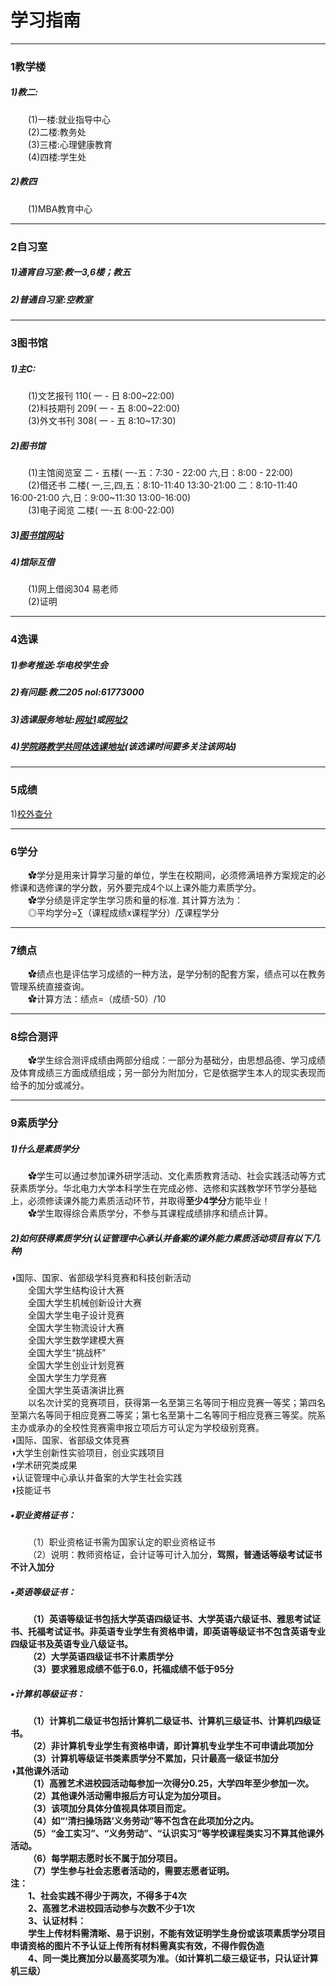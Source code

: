 # 学习指南 

---
### 1教学楼
##### 1)教二:
&emsp;&emsp;(1)一楼:就业指导中心<br>
&emsp;&emsp;(2)二楼:教务处<br>
&emsp;&emsp;(3)三楼:心理健康教育<br>
&emsp;&emsp;(4)四楼:学生处<br>
##### 2)教四
&emsp;&emsp;(1)MBA教育中心<br>

---
### 2自习室
##### 1)通宵自习室:教一3,6楼；教五<br>
##### 2)普通自习室:空教室<br>

---
### 3图书馆
##### 1)主C:<br>
&emsp;&emsp;(1)文艺报刊 110( 一 - 日  8:00~22:00)<br>
&emsp;&emsp;(2)科技期刊 209( 一 - 五  8:00~22:00)<br>
&emsp;&emsp;(3)外文书刊 308( 一 - 五  8:10~17:30)<br>
##### 2)图书馆
&emsp;&emsp;(1)主馆阅览室 二 - 五楼( 一-五：7:30 - 22:00  六,日：8:00 - 22:00)<br>
&emsp;&emsp;(2)借还书 二楼( 一,三,四,五：8:10-11:40  13:30-21:00   二：8:10-11:40  16:00-21:00   六,日：9:00~11:30 13:00-16:00)<br>
&emsp;&emsp;(3)电子阅览 二楼( 一-五  8:00-22:00)<br>
##### 3)[图书馆网站](http://library.ncepu.edu.cn)<br>
##### 4)馆际互借 
&emsp;&emsp;(1)网上借阅304 易老师<br>
&emsp;&emsp;(2)证明<br>

---
### 4选课
##### 1)参考推送:华电校学生会<br>
##### 2)有问题:教二205   nol:61773000<br>
##### 3)选课服务地址:[网址1](http://xuanke.ncepu.edu.cn)或[网址2](http://202.204.65.172) <br>
##### 4)[学院路教学共同体选课地址](http://www.xueyuanlu.cn)(该选课时间要多关注该网站)

---
### 5成绩
   1)[校外查分](http://vpn.ncepu.edu.cn)<br>

---
### 6学分
&emsp;&emsp;✿学分是用来计算学习量的单位，学生在校期间，必须修满培养方案规定的必修课和选修课的学分数，另外要完成4个以上课外能力素质学分。<br>
&emsp;&emsp;✿学分绩是评定学生学习质和量的标准. 其计算方法为：<br>
&emsp;&emsp;◎平均学分=∑（课程成绩x课程学分）/∑课程学分

---
### 7绩点
&emsp;&emsp;✿绩点也是评估学习成绩的一种方法，是学分制的配套方案，绩点可以在教务管理系统直接查询。<br>
&emsp;&emsp;✿计算方法：绩点=（成绩-50）/10
   
---
### 8综合测评
&emsp;&emsp;✿学生综合测评成绩由两部分组成：一部分为基础分，由思想品德、学习成绩及体育成绩三方面成绩组成；另一部分为附加分，它是依据学生本人的现实表现而给予的加分或减分。

---
### 9素质学分
##### 1)什么是素质学分
&emsp;&emsp;✿学生可以通过参加课外研学活动、文化素质教育活动、社会实践活动等方式获素质学分。华北电力大学本科学生在完成必修、选修和实践教学环节学分基础上，必须修读课外能力素质活动环节，并取得<b>至少4学分</b>方能毕业！<br>
&emsp;&emsp;✿学生取得综合素质学分，不参与其课程成绩排序和绩点计算。
##### 2)如何获得素质学分(<i>认证管理中心承认并备案的课外能力素质活动项目有以下几种</i>)<br>
◑国际、国家、省部级学科竞赛和科技创新活动<br>
&emsp;&emsp;全国大学生结构设计大赛<br>
&emsp;&emsp;全国大学生机械创新设计大赛<br>
&emsp;&emsp;全国大学生电子设计竞赛<br>
&emsp;&emsp;全国大学生物流设计大赛<br>
&emsp;&emsp;全国大学生数学建模大赛<br>
&emsp;&emsp;全国大学生“挑战杯”<br>
&emsp;&emsp;全国大学生创业计划竞赛<br>
&emsp;&emsp;全国大学生力学竞赛<br>
&emsp;&emsp;全国大学生英语演讲比赛<br>
&emsp;&emsp;以名次计奖的竞赛项目，获得第一名至第三名等同于相应竞赛一等奖；第四名至第六名等同于相应竞赛二等奖；第七名至第十二名等同于相应竞赛三等奖。院系主办或承办的全校性竞赛需申报立项后方可认定为学校级别竞赛。<br>
◑国际、国家、省部级文体竞赛<br>
◑大学生创新性实验项目，创业实践项目<br>
◑学术研究类成果<br>
◑认证管理中心承认并备案的大学生社会实践<br>
◑技能证书<br>
##### •职业资格证书：<br>
&emsp;&emsp;（1）职业资格证书需为国家认定的职业资格证书<br>
&emsp;&emsp;（2）说明：教师资格证，会计证等可计入加分，<b>驾照，普通话等级考试证书不计入加分<b><br>
##### •英语等级证书：
&emsp;&emsp;（1）英语等级证书包括大学英语四级证书、大学英语六级证书、雅思考试证书、托福考试证书。非英语专业学生有资格申请，即英语等级证书不包含英语专业四级证书及英语专业八级证书。<br>
&emsp;&emsp;（2）大学英语四级证书不计素质学分<br>
&emsp;&emsp;（3）要求雅思成绩不低于6.0，托福成绩不低于95分<br>
##### •计算机等级证书：
&emsp;&emsp;（1）计算机二级证书包括计算机二级证书、计算机三级证书、计算机四级证书。<br>
&emsp;&emsp;（2）非计算机专业学生有资格申请，即计算机专业学生不可申请此项加分<br>
&emsp;&emsp;（3）计算机等级证书类素质学分不累加，只计最高一级证书加分<br>
◑其他课外活动<br>
&emsp;&emsp;（1）高雅艺术进校园活动每参加一次得分0.25，大学四年至少参加一次。<br>
&emsp;&emsp;（2）其他课外活动需申报后方可认定为加分项目。<br>
&emsp;&emsp;（3）该项加分具体分值视具体项目而定。<br>
&emsp;&emsp;（4）如“‘清扫操场路’义务劳动”等不包含在此项加分之内。<br>
&emsp;&emsp;（5）“金工实习”、“义务劳动”、“认识实习”等学校课程类实习不算其他课外活动。<br>
&emsp;&emsp;（6）每学期志愿时长不属于加分项目。<br>
&emsp;&emsp;（7）学生参与社会志愿者活动的，需要志愿者证明。<br>
注：<br>
&emsp;&emsp;1、社会实践不得少于两次，不得多于4次<br>
&emsp;&emsp;2、高雅艺术进校园活动参与次数不少于1次<br>
&emsp;&emsp;3、认证材料：<br>
&emsp;&emsp;学生上传材料需清晰、易于识别，不能有效证明学生身份或该项素质学分项目申请资格的图片不予认证上传所有材料需真实有效，不得作假伪造<br>
&emsp;&emsp;4、同一类比赛加分以最高奖项为准。（如计算机二级三级证书，只认证计算机三级）<br>